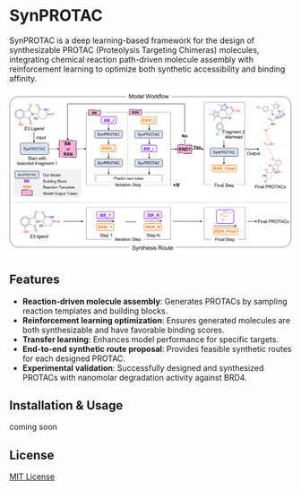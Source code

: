 # SynPROTAC

SynPROTAC is a deep learning-based framework for the design of synthesizable PROTAC (Proteolysis Targeting Chimeras) molecules, integrating chemical reaction path-driven molecule assembly with reinforcement learning to optimize both synthetic accessibility and binding affinity.

![SynPROTAC Overview](img/fig.png)

## Features
- **Reaction-driven molecule assembly**: Generates PROTACs by sampling reaction templates and building blocks.
- **Reinforcement learning optimization**: Ensures generated molecules are both synthesizable and have favorable binding scores.
- **Transfer learning**: Enhances model performance for specific targets.
- **End-to-end synthetic route proposal**: Provides feasible synthetic routes for each designed PROTAC.
- **Experimental validation**: Successfully designed and synthesized PROTACs with nanomolar degradation activity against BRD4.

## Installation & Usage
coming soon


## License
[MIT License](LICENSE)
